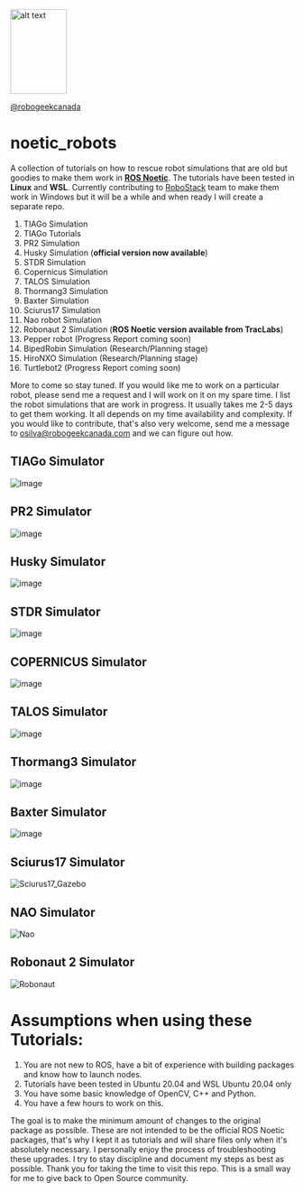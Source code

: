 <img src="https://github.com/robogeekcanada/noetic_robots/blob/main/images/RG-logo.jpg" alt="alt text" width=100 height=150>

[@robogeekcanada](https://robo-geek.ca/)

# noetic_robots

A collection of tutorials on how to rescue robot simulations that are old but goodies to make them work in **[ROS Noetic](http://wiki.ros.org/noetic)**.
The tutorials have been tested in **Linux** and **WSL**. Currently contributing to [RoboStack](https://github.com/RoboStack/ros-noetic) team to make them work in Windows but it will be a while and when ready I will create a separate repo.

1. TIAGo Simulation
2. TIAGo Tutorials
3. PR2 Simulation
4. Husky Simulation (**official version now available**)
5. STDR Simulation
6. Copernicus Simulation
7. TALOS Simulation
8. Thormang3 Simulation
9. Baxter Simulation
10. Sciurus17 Simulation
11. Nao robot Simulation
12. Robonaut 2 Simulation (**ROS Noetic version available from TracLabs**)
13. Pepper robot (Progress Report coming soon) 
14. BipedRobin Simulation (Research/Planning stage)
15. HiroNXO Simulation (Research/Planning stage)
16. Turtlebot2 (Progress Report coming soon)

More to come so stay tuned. If you would like me to work on a particular robot, please send me a request and I will work on it on my spare time. I list the robot simulations that are work in progress. It usually takes me 2-5 days to get them working. It all depends on my time availability and complexity. If you would like to contribute, that's also very welcome, send me a message to osilva@robogeekcanada.com and we can figure out how. 

## TIAGo Simulator
![Image](https://github.com/robogeekcanada/noetic_robots/blob/main/images/Tiago%20Simulation.gif)

## PR2 Simulator
![image](https://github.com/robogeekcanada/noetic_robots/blob/main/images/PR2%20Simulation%20RG%20RN.gif)

## Husky Simulator
![image](https://github.com/robogeekcanada/noetic_robots/blob/main/images/Husky%20Simulator%20RG%20RN.gif)

## STDR Simulator
![image](https://github.com/robogeekcanada/noetic_robots/blob/main/images/STDR%20Simulator%20RG%20RN.gif)

## COPERNICUS Simulator
![image](https://github.com/robogeekcanada/noetic_robots/blob/main/images/Copernicus-RG-RN.gif)

## TALOS Simulator
![image](https://github.com/robogeekcanada/noetic_robots/blob/main/images/Talos-Simulator-RG-RN.gif)

## Thormang3 Simulator
![image](https://github.com/robogeekcanada/noetic_robots/blob/main/images/Thormang3-RG-RN.gif)

## Baxter Simulator
![image](https://github.com/robogeekcanada/noetic_robots/blob/main/images/Baxter-RG-RN.gif)

## Sciurus17 Simulator
![Sciurus17_Gazebo](https://github.com/robogeekcanada/noetic_robots/blob/main/images/Sciurus-RG-RN.gif)

## NAO Simulator
![Nao](https://github.com/robogeekcanada/noetic_robots/blob/main/images/Nao-RG-RN.gif)

## Robonaut 2 Simulator
![Robonaut](https://github.com/robogeekcanada/noetic_robots/blob/main/images/Robonaut_animation%20RG%20RN%20logo.gif)

# Assumptions when using these Tutorials:

1. You are not new to ROS, have a bit of experience with building packages and know how to launch nodes.
2. Tutorials have been tested in Ubuntu 20.04 and WSL Ubuntu 20.04 only
3. You have some basic knowledge of OpenCV, C++ and Python.
4. You have a few hours to work on this. 

The goal is to make the minimum amount of changes to the original package as possible. These are not intended to be the official ROS Noetic packages, that's why I kept it as tutorials and will share files only when it's absolutely necessary. I personally enjoy the process of troubleshooting these upgrades. I try to stay discipline and document my steps as best as possible. Thank you for taking the time to visit this repo. This is a small way for me to give back to Open Source community.
